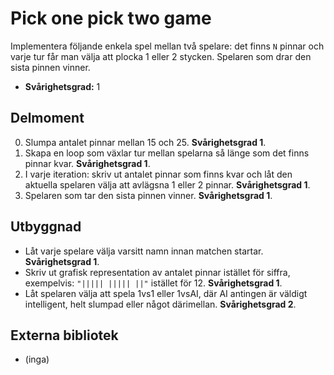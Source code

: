 ﻿# Pick one pick two game

Implementera följande enkela spel mellan två spelare: det finns `N` pinnar och varje tur får man välja att plocka 1 eller 2 stycken. Spelaren som drar den sista pinnen vinner.

- **Svårighetsgrad:** 1

## Delmoment

0. Slumpa antalet pinnar mellan 15 och 25. **Svårighetsgrad 1**.
1. Skapa en loop som växlar tur mellan spelarna så länge som det finns pinnar kvar. **Svårighetsgrad 1**.
2. I varje iteration: skriv ut antalet pinnar som finns kvar och låt den aktuella spelaren välja att avlägsna 1 eller 2 pinnar. **Svårighetsgrad 1**.
3. Spelaren som tar den sista pinnen vinner. **Svårighetsgrad 1**.

## Utbyggnad
* Låt varje spelare välja varsitt namn innan matchen startar. **Svårighetsgrad 1**.
* Skriv ut grafisk representation av antalet pinnar istället för siffra, exempelvis: `"||||| ||||| ||"` istället för 12. **Svårighetsgrad 1**.
* Låt spelaren välja att spela 1vs1 eller 1vsAI, där AI antingen är väldigt intelligent, helt slumpad eller något därimellan. **Svårighetsgrad 2**.

## Externa bibliotek
* (inga)